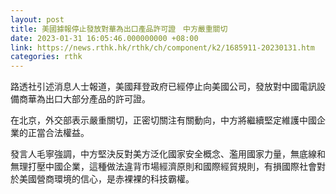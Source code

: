 ```yaml
---
layout: post
title: 美國據報停止發放對華為出口產品許可證　中方嚴重關切
date: 2023-01-31 16:05:46.000000000 +08:00
link: https://news.rthk.hk/rthk/ch/component/k2/1685911-20230131.htm
categories: rthk
---
```


路透社引述消息人士報道，美國拜登政府已經停止向美國公司，發放對中國電訊設備商華為出口大部分產品的許可證。

在北京，外交部表示嚴重關切，正密切關注有關動向，中方將繼續堅定維護中國企業的正當合法權益。

發言人毛寧強調，中方堅決反對美方泛化國家安全概念、濫用國家力量，無底線和無理打壓中國企業，這種做法違背市場經濟原則和國際經貿規則，有損國際社會對於美國營商環境的信心，是赤裸裸的科技霸權。
